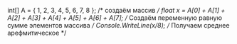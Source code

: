 int[] A = { 1, 2, 3, 4, 5, 6, 7, 8 }; /* создаём массив */
float x = A[0] + A[1] + A[2] + A[3] + A[4] + A[5] + A[6] + A[7]; /* Создаём переменную равную сумме элементов массива */
    Console.WriteLine(x/8); /* Получаем среднее арефмитическое */
